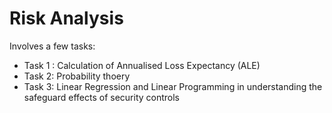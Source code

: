 # Risk Analysis 

Involves a few tasks: 
- Task 1 : Calculation of Annualised Loss Expectancy (ALE)
- Task 2: Probability thoery
- Task 3: Linear Regression and Linear Programming in understanding the safeguard effects of security controls
